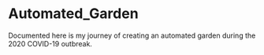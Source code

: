 # Automated_Garden
Documented here is my journey of creating an automated garden during the 2020 COVID-19 outbreak.
